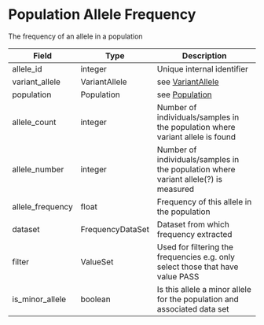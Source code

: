 # Population Allele Frequency

The frequency of an allele in a population

| Field             | Type            | Description
|-------------------|-----------------|---------------------
| allele_id         | integer         | Unique internal identifier
| variant_allele    | VariantAllele   | see [VariantAllele](./variant_allele.md)
| population        | Population      | see [Population](./population.md)
| allele_count      | integer         | Number of individuals/samples in the population where variant allele is found
| allele_number     | integer         | Number of individuals/samples in the population where variant allele(?) is measured
| allele_frequency  | float           | Frequency of this allele in the population
| dataset           | FrequencyDataSet| Dataset from which frequency extracted
| filter            | ValueSet        | Used for filtering the frequencies e.g. only select those that have value PASS
| is_minor_allele      | boolean         | Is this allele a minor allele for the population and associated data set

















